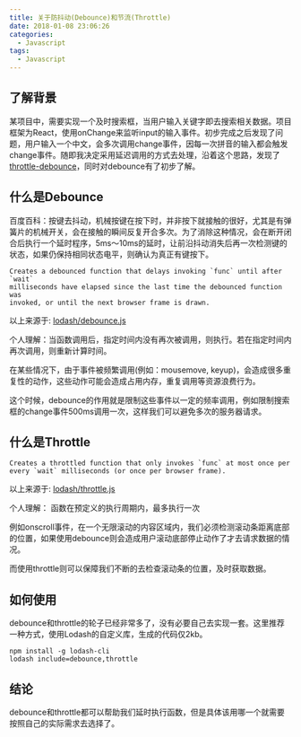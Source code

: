 ```yaml
---
title: 关于防抖动(Debounce)和节流(Throttle)
date: 2018-01-08 23:06:26
categories:
  - Javascript
tags: 
  - Javascript
---
```


## 了解背景

某项目中，需要实现一个及时搜索框，当用户输入关键字即去搜索相关数据。项目框架为React，使用onChange来监听input的输入事件。初步完成之后发现了问题，用户输入一个中文，会多次调用change事件，因每一次拼音的输入都会触发change事件。随即我决定采用延迟调用的方式去处理，沿着这个思路，发现了[throttle-debounce](https://github.com/niksy/throttle-debounce)，同时对debounce有了初步了解。

## 什么是Debounce

百度百科：按键去抖动，机械按键在按下时，并非按下就接触的很好，尤其是有弹簧片的机械开关，会在接触的瞬间反复开合多次。为了消除这种情况，会在断开闭合后执行一个延时程序，5ms～10ms的延时，让前沿抖动消失后再一次检测键的状态，如果仍保持相同状态电平，则确认为真正有键按下。

```
Creates a debounced function that delays invoking `func` until after `wait`
milliseconds have elapsed since the last time the debounced function was
invoked, or until the next browser frame is drawn.
```

以上来源于: [lodash/debounce.js](https://github.com/lodash/lodash/blob/master/debounce.js)

个人理解：当函数调用后，指定时间内没有再次被调用，则执行。若在指定时间内再次调用，则重新计算时间。

在某些情况下，由于事件被频繁调用(例如：mousemove, keyup)，会造成很多重复性的动作，这些动作可能会造成占用内存，重复调用等资源浪费行为。

这个时候，debounce的作用就是限制这些事件以一定的频率调用，例如限制搜索框的change事件500ms调用一次，这样我们可以避免多次的服务器请求。

## 什么是Throttle

```
Creates a throttled function that only invokes `func` at most once per 
every `wait` milliseconds (or once per browser frame).
```

以上来源于: [lodash/throttle.js](https://github.com/lodash/lodash/blob/master/throttle.js)

个人理解： 函数在预定义的执行周期内，最多执行一次

例如onscroll事件，在一个无限滚动的内容区域内，我们必须检测滚动条距离底部的位置，如果使用debounce则会造成用户滚动底部停止动作了才去请求数据的情况。

而使用throttle则可以保障我们不断的去检查滚动条的位置，及时获取数据。

## 如何使用

debounce和throttle的轮子已经非常多了，没有必要自己去实现一套。这里推荐一种方式，使用Lodash的自定义库，生成的代码仅2kb。

```
npm install -g lodash-cli
lodash include=debounce,throttle
```

## 结论

debounce和throttle都可以帮助我们延时执行函数，但是具体该用哪一个就需要按照自己的实际需求去选择了。

